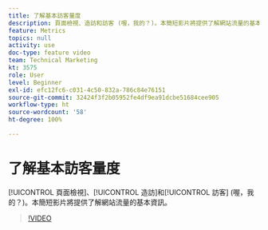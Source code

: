 ```yaml
---
title: 了解基本訪客量度
description: 頁面檢視、造訪和訪客 (喔，我的？)。本簡短影片將提供了解網站流量的基本資訊。
feature: Metrics
topics: null
activity: use
doc-type: feature video
team: Technical Marketing
kt: 3575
role: User
level: Beginner
exl-id: efc12fc6-c031-4c50-832a-786c84e76151
source-git-commit: 32424f3f2b05952fe4df9ea91dcbe51684cee905
workflow-type: ht
source-wordcount: '58'
ht-degree: 100%

---
```


# 了解基本訪客量度

[!UICONTROL 頁面檢視]、[!UICONTROL 造訪]和[!UICONTROL 訪客] (喔，我的？)。本簡短影片將提供了解網站流量的基本資訊。

>[!VIDEO](https://video.tv.adobe.com/v/28774/?quality=12)
